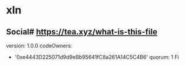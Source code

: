 # xln
Social# https://tea.xyz/what-is-this-file
---
version: 1.0.0
codeOwners:
  - '0xe4443D225071d9d9eBb95641fC8a261A14C5C4B6'
quorum: 1
Fi
